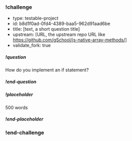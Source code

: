 <!-- >>>>>>>>>>>>>>>>>>>>>> BEGIN CHALLENGE >>>>>>>>>>>>>>>>>>>>>> -->
<!-- Replace everything in square brackets [] and remove brackets  -->

### !challenge

* type: testable-project
* id: b8d1f0ad-0fd4-4389-baa5-962d91aad6be
* title: [text, a short question title]
* upstream: [URL, the upstream repo URL like https://github.com/gSchool/js-native-array-methods/]
* validate_fork: true
<!-- * points: [1] (optional, the number of points for scoring as a checkpoint) -->
<!-- * topics: [python, pandas] (optional the topics for analyzing points) -->

##### !question

How do you implement an if statement?

##### !end-question

##### !placeholder

500 words

##### !end-placeholder

<!-- other optional sections -->
<!-- !hint - !end-hint (markdown, hidden, students click to view) -->
<!-- !rubric - !end-rubric (markdown, instructors can see while scoring a checkpoint) -->
<!-- !explanation - !end-explanation (markdown, students can see after answering correctly) -->

### !end-challenge

<!-- ======================= END CHALLENGE ======================= -->